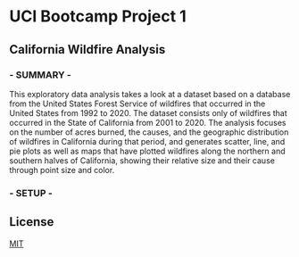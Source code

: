 # UCI Bootcamp Project 1

## California Wildfire Analysis

### - SUMMARY -
This exploratory data analysis takes a look at a dataset based on a database from the United States Forest Service of wildfires that occurred in the United States from 1992 to 2020. The dataset consists only of wildfires that occurred in the State of California from 2001 to 2020. The analysis focuses on the number of acres burned, the causes, and the geographic distribution of wildfires in California during that period, and generates scatter, line, and pie plots as well as maps that have plotted wildfires along the northern and southern halves of California, showing their relative size and their cause through point size and color.

### - SETUP - 


## License

[MIT](https://choosealicense.com/licenses/mit/)
